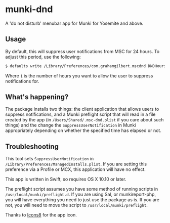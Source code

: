 # munki-dnd
A 'do not disturb' menubar app for Munki for Yosemite and above.

## Usage

By default, this will suppress user notifications from MSC for 24 hours. To adjust this period, use the following:

``` bash
$ defaults write /Library/Preferences/com.grahamgilbert.mscdnd DNDHours -int 1
```

Where ``1`` is the number of hours you want to allow the user to suppress notifications for.

## What's happening?

The package installs two things: the client application that allows users to suppress notifications, and a Munki preflight script that will read in a file created by the app (in ``/Users/Shared/.msc-dnd.plist`` if you care about such things) and the change the ``SuppressUserNotification`` in Munki appropriately depending on whether the specified time has elapsed or not.

## Troubleshooting

This tool sets ``SuppressUserNotification`` in ``/Library/Preferences/ManagedInstalls.plist``. If you are setting this preference via a Profile or MCX, this application will have no effect.

This app is written in Swift, so requires OS X 10.10 or later.

The preflight script assumes you have some method of running scripts in ``/usr/local/munki/preflight.d``. If you are using Sal, or munkireport-php, you will have everything you need to just use the package as is. If you are not, you will need to move the script to ``/usr/local/munki/preflight``.

Thanks to [Icons8](https://icons8.com) for the app icon.
